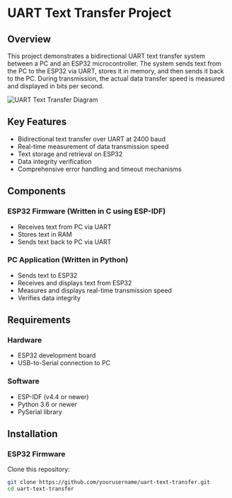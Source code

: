 # UART Text Transfer Project

## Overview

This project demonstrates a bidirectional UART text transfer system between a PC and an ESP32 microcontroller. The system sends text from the PC to the ESP32 via UART, stores it in memory, and then sends it back to the PC. During transmission, the actual data transfer speed is measured and displayed in bits per second.

![UART Text Transfer Diagram](uart_text_transfer_diagram.png)

## Key Features

- Bidirectional text transfer over UART at 2400 baud  
- Real-time measurement of data transmission speed  
- Text storage and retrieval on ESP32  
- Data integrity verification  
- Comprehensive error handling and timeout mechanisms  

## Components

### ESP32 Firmware (Written in C using ESP-IDF)
- Receives text from PC via UART  
- Stores text in RAM  
- Sends text back to PC via UART  

### PC Application (Written in Python)
- Sends text to ESP32  
- Receives and displays text from ESP32  
- Measures and displays real-time transmission speed  
- Verifies data integrity  

## Requirements

### Hardware
- ESP32 development board  
- USB-to-Serial connection to PC  

### Software
- ESP-IDF (v4.4 or newer)  
- Python 3.6 or newer  
- PySerial library  

## Installation

### ESP32 Firmware

Clone this repository:

```sh
git clone https://github.com/yourusername/uart-text-transfer.git
cd uart-text-transfer
